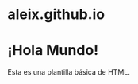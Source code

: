 # aleix.github.io
<!DOCTYPE html>
<html lang="es">
<head>
    <meta charset="UTF-8">
    <meta name="viewport" content="width=device-width, initial-scale=1.0">
    <title>Mi página básica</title>
</head>
<body>
    <h1>¡Hola Mundo!</h1>
    <p>Esta es una plantilla básica de HTML.</p>
</body>
</html>
